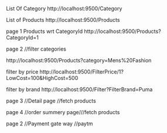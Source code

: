 
    
List Of Category
http://localhost:9500/Category

List of Products
http://localhost:9500/Products

page 1
Products wrt CategoryId 
http://localhost:9500/Products?CategoryId=1

page 2 //filter categories

http://localhost:9500/Products?category=Mens%20Fashion

filter by price
http://localhost:9500/FilterPrice/1?LowCost=100&HighCost=500

filter by brand
http://localhost:9500/Filter?FilterBrand=Puma


page 3 //Detail page   //fetch products

page 4 //order summery page///fetch products

page 2 //Payment gate way //paytm